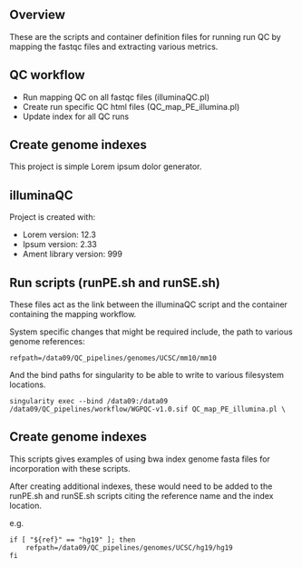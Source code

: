 ## Overview

These are the scripts and container definition files for running run QC by mapping the fastqc files and extracting various metrics.

## QC workflow
* Run mapping QC on all fastqc files (illuminaQC.pl)
* Create run specific QC html files (QC_map_PE_illumina.pl)
* Update index for all QC runs





## Create genome indexes
This project is simple Lorem ipsum dolor generator.
	
## illuminaQC
Project is created with:
* Lorem version: 12.3
* Ipsum version: 2.33
* Ament library version: 999
	
## Run scripts (runPE.sh and runSE.sh)

These files act as the link between the illuminaQC script and the container containing the mapping workflow.

System specific changes that might be required include, the path to various genome references:

```
refpath=/data09/QC_pipelines/genomes/UCSC/mm10/mm10
```

And the bind paths for singularity to be able to write to various filesystem locations.

```
singularity exec --bind /data09:/data09 /data09/QC_pipelines/workflow/WGPQC-v1.0.sif QC_map_PE_illumina.pl \
```



## Create genome indexes
This scripts gives examples of using bwa index genome fasta files for incorporation with these scripts.


After creating additional indexes, these would need to be added to the runPE.sh and runSE.sh scripts citing the reference name and the index location.

e.g.
```
if [ "${ref}" == "hg19" ]; then
    refpath=/data09/QC_pipelines/genomes/UCSC/hg19/hg19
fi
```